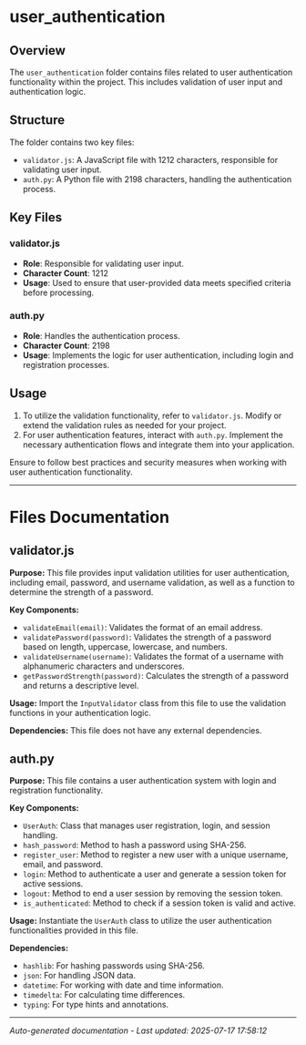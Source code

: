 # user_authentication

## Overview
The `user_authentication` folder contains files related to user authentication functionality within the project. This includes validation of user input and authentication logic.

## Structure
The folder contains two key files:
- `validator.js`: A JavaScript file with 1212 characters, responsible for validating user input.
- `auth.py`: A Python file with 2198 characters, handling the authentication process.

## Key Files
### validator.js
- **Role**: Responsible for validating user input.
- **Character Count**: 1212
- **Usage**: Used to ensure that user-provided data meets specified criteria before processing.

### auth.py
- **Role**: Handles the authentication process.
- **Character Count**: 2198
- **Usage**: Implements the logic for user authentication, including login and registration processes.

## Usage
1. To utilize the validation functionality, refer to `validator.js`. Modify or extend the validation rules as needed for your project.
2. For user authentication features, interact with `auth.py`. Implement the necessary authentication flows and integrate them into your application.

Ensure to follow best practices and security measures when working with user authentication functionality.

---

# Files Documentation

## validator.js

**Purpose:** This file provides input validation utilities for user authentication, including email, password, and username validation, as well as a function to determine the strength of a password.

**Key Components:**
- `validateEmail(email)`: Validates the format of an email address.
- `validatePassword(password)`: Validates the strength of a password based on length, uppercase, lowercase, and numbers.
- `validateUsername(username)`: Validates the format of a username with alphanumeric characters and underscores.
- `getPasswordStrength(password)`: Calculates the strength of a password and returns a descriptive level.

**Usage:** Import the `InputValidator` class from this file to use the validation functions in your authentication logic.

**Dependencies:** This file does not have any external dependencies.

## auth.py

**Purpose:** This file contains a user authentication system with login and registration functionality.

**Key Components:**
- `UserAuth`: Class that manages user registration, login, and session handling.
- `hash_password`: Method to hash a password using SHA-256.
- `register_user`: Method to register a new user with a unique username, email, and password.
- `login`: Method to authenticate a user and generate a session token for active sessions.
- `logout`: Method to end a user session by removing the session token.
- `is_authenticated`: Method to check if a session token is valid and active.

**Usage:** Instantiate the `UserAuth` class to utilize the user authentication functionalities provided in this file.

**Dependencies:**
- `hashlib`: For hashing passwords using SHA-256.
- `json`: For handling JSON data.
- `datetime`: For working with date and time information.
- `timedelta`: For calculating time differences.
- `typing`: For type hints and annotations.

---
*Auto-generated documentation - Last updated: 2025-07-17 17:58:12*
